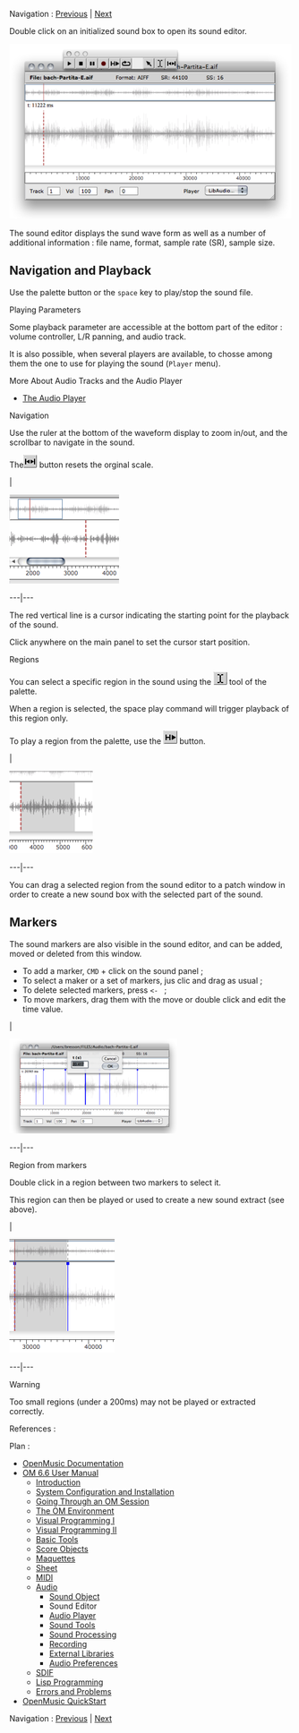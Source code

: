 
Navigation : [Previous](Sound "page précédente\(Sound Object\)") |
[Next](AudioPlayer "Next\(Audio Player\)")


Double click on an initialized sound box to open its sound editor.

![](../res/soundeditor.png)

The sound editor displays the sund wave form as well as a number of additional
information : file name, format, sample rate (SR), sample size.

## Navigation and Playback

Use the palette button or the `space` key to play/stop the sound file.

Playing Parameters

Some playback parameter are accessible at the bottom part of the editor :
volume controller, L/R panning, and audio track.

It is also possible, when several players are available, to chosse among them
the one to use for playing the sound (`Player` menu).

More About Audio Tracks and the Audio Player

  * [The Audio Player](AudioPlayer)

Navigation

Use the ruler at the bottom of the waveform display to zoom in/out, and the
scrollbar to navigate in the sound.

The![](../res/resizecurs_icon.png) button resets the orginal scale.

|

![](../res/soundscroll.png)  
  
---|---  
  
The red vertical line is a cursor indicating the starting point for the
playback of the sound.

Click anywhere on the main panel to set the cursor start position.

Regions

You can select a specific region in the sound using the
![](../res/curs1_icon.png) tool of the palette.

When a region is selected, the space play command will trigger playback of
this region only.

To play a region from the palette, use the ![](../res/playsel_icon.png)
button.

|

![](../res/region.png)  
  
---|---  
  
You can drag a selected region from the sound editor to a patch window in
order to create a new sound box with the selected part of the sound.

## Markers

The sound markers are also visible in the sound editor, and can be added,
moved or deleted from this window.

  * To add a marker, `CMD` \+ click on the sound panel ;
  * To select a maker or a set of markers, jus clic and drag as usual ;
  * To delete selected markers, press `<- ` ;
  * To move markers, drag them with the move or double click and edit the time value.

|

[![](../res/edit-markers_1.png)](../res/edit-markers.png "Cliquez pour
agrandir")  
  
---|---  
  
Region from markers

Double click in a region between two markers to select it.

This region can then be played or used to create a new sound extract (see
above).

|

![](../res/markers-region.png)  
  
---|---  
  
Warning

Too small regions (under a 200ms) may not be played or extracted correctly.

References :

Plan :

  * [OpenMusic Documentation](OM-Documentation)
  * [OM 6.6 User Manual](OM-User-Manual)
    * [Introduction](00-Sommaire)
    * [System Configuration and Installation](Installation)
    * [Going Through an OM Session](Goingthrough)
    * [The OM Environment](Environment)
    * [Visual Programming I](BasicVisualProgramming)
    * [Visual Programming II](AdvancedVisualProgramming)
    * [Basic Tools](BasicObjects)
    * [Score Objects](ScoreObjects)
    * [Maquettes](Maquettes)
    * [Sheet](Sheet)
    * [MIDI](MIDI)
    * [Audio](Audio)
      * [Sound Object](Sound)
      * Sound Editor
      * [Audio Player](AudioPlayer)
      * [Sound Tools](SoundTools)
      * [Sound Processing](SoundProcessing)
      * [Recording](SoundRecording)
      * [External Libraries](Externals)
      * [Audio Preferences](SoundPreferences)
    * [SDIF](SDIF)
    * [Lisp Programming](Lisp)
    * [Errors and Problems](errors)
  * [OpenMusic QuickStart](QuickStart-Chapters)

Navigation : [Previous](Sound "page précédente\(Sound Object\)") |
[Next](AudioPlayer "Next\(Audio Player\)")

